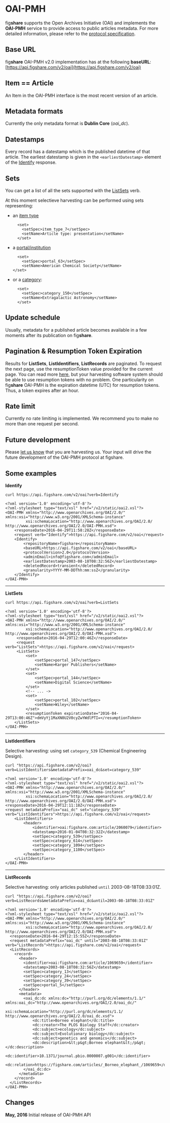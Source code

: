 # OAI-PMH

fig**share** supports the Open Archives Initiative (OAI) and implements the
**OAI-PMH** service to provide access to public articles metadata.
For more detailed information, please refer to the
[protocol specification](https://www.openarchives.org/OAI/openarchivesprotocol.html).


## Base URL

fig**share** OAI-PMH v2.0 implementation has at the following __baseURL__:
[https://api.figshare.com/v2/oai](https://api.figshare.com/v2/oai)


## Item == Article

An Item in the OAI-PMH interface is the most recent version of an article.


## Metadata formats

Currently the only metadata format is **Dublin Core** (*oai_dc*).


## Datestamps

Every record has a datestamp which is the published datetime of that article. 
The earliest datestamp is given in the `<earliestDatestamp>` element of the
[Identify](https://api.figshare.com/v2/oai?verb=Identify) response.


## Sets

You can get a list of all the sets supported with the
[ListSets](https://api.figshare.com/v2/oai?verb=ListSets) verb.

At this moment selectieve harvesting can be performed using sets representing:

- an [item type](https://api.figshare.com/v2/oai?verb=ListIdentifiers&metadataPrefix=oai_dc&set=item_type_7)
  ```
    <set>
      <setSpec>item_type_7</setSpec>
      <setName>Article type: presentation</setName>
    </set>
  ```

- a [portal/institution](https://api.figshare.com/v2/oai?verb=ListIdentifiers&metadataPrefix=oai_dc&set=portal_63)
  ```
    <set>
      <setSpec>portal_63</setSpec>
      <setName>American Chemical Society</setName>
  </set>
  ```

- or a [category](https://api.figshare.com/v2/oai?verb=ListIdentifiers&metadataPrefix=oai_dc&set=category_150):
  ```
    <set>
      <setSpec>category_150</setSpec>
      <setName>Extragalactic Astronomy</setName>
    </set>
  ```


## Update schedule

Usually, metadata for a published article becomes available in a few moments
after its publication on fig**share**.


## Pagination & Resumption Token Expiration

Results for **ListSets**, **ListIdentifiers**, **ListRecords** are paginated.
To request the next page, use the resumptionToken value provided for the
current page. You can read more
[here](https://www.openarchives.org/OAI/openarchivesprotocol.html#FlowControl),
but your harvesting software system should be able to use resumption tokens with
no problem.
One particularity on fig**share** OAI-PMH is the expiration datetime (UTC) for
resumption tokens. Thus, a token expires after an hour.


## Rate limit

Currently no rate limiting is implemented.
We recommend you to make no more than one request per second.


## Future development

Please [let us know](https://figshare.com/contact) that you are harvesting us.
Your input will drive the future development of the OAI-PMH protocol at figshare.


## Some examples


**Identify**

    curl https://api.figshare.com/v2/oai?verb=Identify

    <?xml version='1.0' encoding='utf-8'?>
    <?xml-stylesheet type="text/xsl" href="/v2/static/oai2.xsl"?>
    <OAI-PMH xmlns="http://www.openarchives.org/OAI/2.0/" xmlns:xsi="http://www.w3.org/2001/XMLSchema-instance"
             xsi:schemaLocation="http://www.openarchives.org/OAI/2.0/ http://www.openarchives.org/OAI/2.0/OAI-PMH.xsd">
        <responseDate>2016-04-29T11:58:28Z</responseDate>
        <request verb="Identify">https://api.figshare.com/v2/oai</request>
        <Identify>
            <repositoryName>figshare</repositoryName>
            <baseURL>https://api.figshare.com/v2/oai</baseURL>
            <protocolVersion>2.0</protocolVersion>
            <adminEmail>info@figshare.com</adminEmail>
            <earliestDatestamp>2003-08-18T08:32:56Z</earliestDatestamp>
            <deletedRecord>transient</deletedRecord>
            <granularity>YYYY-MM-DDThh:mm:ssZ</granularity>
        </Identify>
    </OAI-PMH>

___

**ListSets**

    curl https://api.figshare.com/v2/oai?verb=ListSets

    <?xml version='1.0' encoding='utf-8'?>
    <?xml-stylesheet type="text/xsl" href="/v2/static/oai2.xsl"?>
    <OAI-PMH xmlns="http://www.openarchives.org/OAI/2.0/" xmlns:xsi="http://www.w3.org/2001/XMLSchema-instance"
             xsi:schemaLocation="http://www.openarchives.org/OAI/2.0/ http://www.openarchives.org/OAI/2.0/OAI-PMH.xsd">
         <responseDate>2016-04-29T12:00:46Z</responseDate>
         <request verb="ListSets">https://api.figshare.com/v2/oai</request>
         <ListSets>
             <set>
                 <setSpec>portal_147</setSpec>
                 <setName>Karger Publishers</setName>
             </set>
             <set>
                 <setSpec>portal_144</setSpec>
                 <setName>Digital Science</setName>
             </set>
             <!-- ... ->
             <set>
                 <setSpec>portal_102</setSpec>
                 <setName>Wiley</setName>
             </set>
             <resumptionToken expirationDate="2016-04-29T13:00:46Z">dmVyYj1MaXN0U2V0cyZwYWdlPTI=</resumptionToken>
        </ListSets>
    </OAI-PMH>

___

**ListIdentifiers**

Selective harvesting: using set `category_539` (Chemical Engineering Design).

    curl "https://api.figshare.com/v2/oai?verb=ListIdentifiers&metadataPrefix=oai_dc&set=category_539"

    <?xml version='1.0' encoding='utf-8'?>
    <?xml-stylesheet type="text/xsl" href="/v2/static/oai2.xsl"?>
    <OAI-PMH xmlns="http://www.openarchives.org/OAI/2.0/" xmlns:xsi="http://www.w3.org/2001/XMLSchema-instance"
             xsi:schemaLocation="http://www.openarchives.org/OAI/2.0/ http://www.openarchives.org/OAI/2.0/OAI-PMH.xsd">
    <responseDate>2016-04-29T12:11:18Z</responseDate>
    <request metadataPrefix="oai_dc" set="category_539" verb="ListIdentifiers">https://api.figshare.com/v2/oai</request>
        <ListIdentifiers>
            <header>
                <identifier>oai:figshare.com:article/2060079</identifier>
                <datestamp>2016-01-04T08:32:32Z</datestamp>
                <setSpec>category_539</setSpec>
                <setSpec>category_614</setSpec>
                <setSpec>category_1094</setSpec>
                <setSpec>category_1100</setSpec>
            </header>
        </ListIdentifiers>
    </OAI-PMH>

___

**ListRecords**

Selective harvesting: only articles published `until` 2003-08-18T08:33:01Z.

    curl "https://api.figshare.com/v2/oai?verb=ListRecords&metadataPrefix=oai_dc&until=2003-08-18T08:33:01Z"

    <?xml version='1.0' encoding='utf-8'?>
    <?xml-stylesheet type="text/xsl" href="/v2/static/oai2.xsl"?>
    <OAI-PMH xmlns="http://www.openarchives.org/OAI/2.0/" xmlns:xsi="http://www.w3.org/2001/XMLSchema-instance"
             xsi:schemaLocation="http://www.openarchives.org/OAI/2.0/ http://www.openarchives.org/OAI/2.0/OAI-PMH.xsd">
      <responseDate>2016-04-29T12:15:55Z</responseDate>
      <request metadataPrefix="oai_dc" until="2003-08-18T08:33:01Z" verb="ListRecords">https://api.figshare.com/v2/oai</request>
      <ListRecords>
        <record>
          <header>
            <identifier>oai:figshare.com:article/1069659</identifier>
            <datestamp>2003-08-18T08:32:56Z</datestamp>
            <setSpec>category_13</setSpec>
            <setSpec>category_24</setSpec>
            <setSpec>category_39</setSpec>
            <setSpec>portal_5</setSpec>
          </header>
          <metadata>
            <oai_dc:dc xmlns:dc="http://purl.org/dc/elements/1.1/" xmlns:oai_dc="http://www.openarchives.org/OAI/2.0/oai_dc/"
                       xsi:schemaLocation="http://purl.org/dc/elements/1.1/ http://www.openarchives.org/OAI/2.0/oai_dc.xsd">
                <dc:title>Borneo elephant</dc:title>
                <dc:creator>The PLOS Biology Staff</dc:creator>
                <dc:subject>ecology</dc:subject>
                <dc:subject>Evolutionary biology</dc:subject>
                <dc:subject>genetics and genomics</dc:subject>
                <dc:description>&lt;p&gt;Borneo elephant&lt;/p&gt;</dc:description>
                <dc:identifier>10.1371/journal.pbio.0000007.g001</dc:identifier>
                <dc:relation>https://figshare.com/articles/_Borneo_elephant_/1069659</dc:relation>
            </oai_dc:dc>
          </metadata>
        </record>
      </ListRecords>
    </OAI-PMH>


## Changes

**May, 2016**
Initial release of OAI-PMH API

